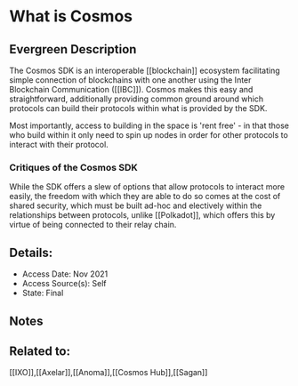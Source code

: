 # What is Cosmos
## Evergreen Description
The Cosmos SDK is an interoperable [[blockchain]] ecosystem facilitating simple connection of blockchains with one another using the Inter Blockchain Communication ([[IBC]]). Cosmos makes this easy and straightforward, additionally providing common ground around which protocols can build their protocols within what is provided by the SDK. 

Most importantly, access to building in the space is 'rent free' - in that those who build within it only need to spin up nodes in order for other protocols to interact with their protocol.

### Critiques of the Cosmos SDK
While the SDK offers a slew of options that allow protocols to interact more easily, the freedom with which they are able to do so comes at the cost of shared security, which must be built ad-hoc and electively within the relationships between protocols, unlike [[Polkadot]], which offers this by virtue of being connected to their relay chain.

## Details:
- Access Date: Nov 2021
- Access Source(s): Self
- State: Final

## Notes

## Related to: 
[[IXO]],[[Axelar]],[[Anoma]],[[Cosmos Hub]],[[Sagan]]
